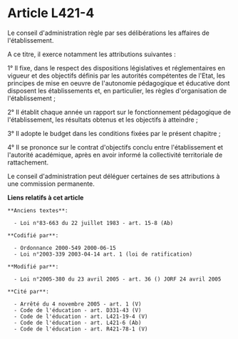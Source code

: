 # Article L421-4

Le conseil d'administration règle par ses délibérations les affaires de l'établissement.

A ce titre, il exerce notamment les attributions suivantes :

1° Il fixe, dans le respect des dispositions législatives et réglementaires en vigueur et des objectifs définis par les
autorités compétentes de l'Etat, les principes de mise en oeuvre de l'autonomie pédagogique et éducative dont disposent les
établissements et, en particulier, les règles d'organisation de l'établissement ;

2° Il établit chaque année un rapport sur le fonctionnement pédagogique de l'établissement, les résultats obtenus et les
objectifs à atteindre ;

3° Il adopte le budget dans les conditions fixées par le présent chapitre ;

4° Il se prononce sur le contrat d'objectifs conclu entre l'établissement et l'autorité académique, après en avoir informé la
collectivité territoriale de rattachement.

Le conseil d'administration peut déléguer certaines de ses attributions à une commission permanente.

**Liens relatifs à cet article**

	**Anciens textes**:

	  - Loi n°83-663 du 22 juillet 1983 - art. 15-8 (Ab)

	**Codifié par**:

	  - Ordonnance 2000-549 2000-06-15
	  - Loi n°2003-339 2003-04-14 art. 1 (loi de ratification)

	**Modifié par**:

	  - Loi n°2005-380 du 23 avril 2005 - art. 36 () JORF 24 avril 2005

	**Cité par**:

	  - Arrêté du 4 novembre 2005 - art. 1 (V)
	  - Code de l'éducation - art. D331-43 (V)
	  - Code de l'éducation - art. L421-19-4 (V)
	  - Code de l'éducation - art. L421-6 (Ab)
	  - Code de l'éducation - art. R421-78-1 (V)
